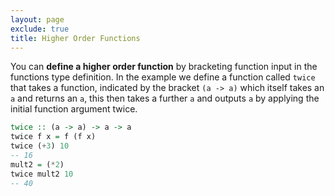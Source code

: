 ```yaml
---
layout: page
exclude: true
title: Higher Order Functions
---
```


You can **define a higher order function** by bracketing function input in the functions type definition. In the example we define a function called `twice` that takes a function, indicated by the bracket `(a -> a)` which itself takes an `a` and returns an `a`, this then takes a further `a` and outputs `a` by applying the initial function argument twice.
```haskell
twice :: (a -> a) -> a -> a
twice f x = f (f x)
twice (+3) 10
-- 16
mult2 = (*2)
twice mult2 10
-- 40
```
<!--stackedit_data:
eyJoaXN0b3J5IjpbMTg5Nzk4MDk2NiwtMjA0MzM3Nzc1MiwxNT
UwODU5OTU5XX0=
-->